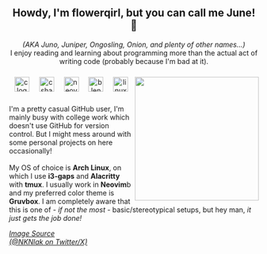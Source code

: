 
<h2 align="center">Howdy, I'm flowerqirl, but you can call me June! 🧅</h2>
<p align="center"><i>(AKA Juno, Juniper, Ongosling, Onion, and plenty of other names...)</i><br>I enjoy reading and learning about programming more than the actual act of writing code (probably because I'm bad at it).</p>

###

<img align="right" height="250" src="https://lh3.googleusercontent.com/drive-viewer/AKGpiha9w_5QT1SrjM0wiag9QZSjBlYc7aCnbEUGmHQKntDCZ0KZ1nl779J7iZZjBpNZ62gZ9UnDfi3QMjlfAMIpqOrvJLWUikMjAcI=s2560" />

<div align="center">
  <img src="https://img.shields.io/badge/C-A8B9CC?logo=c&logoColor=black&style=for-the-badge" height="30" alt="c logo"  />
  <img width="12" />
  <img src="https://img.shields.io/badge/C Sharp-239120?logo=csharp&logoColor=white&style=for-the-badge" height="30" alt="csharp logo"  />
  <img width="12" />
  <img src="https://img.shields.io/badge/Neovim-57A143?logo=neovim&logoColor=black&style=for-the-badge" height="30" alt="neovim logo"  />
  <img width="12" />
  <img src="https://img.shields.io/badge/Blender-F5792A?logo=blender&logoColor=black&style=for-the-badge" height="30" alt="blender logo"  />
  <img width="12" />
  <img src="https://img.shields.io/badge/Linux-FCC624?logo=linux&logoColor=black&style=for-the-badge" height="30" alt="linux logo"  />
</div>

###

<p align="left">I'm a pretty casual GitHub user, I'm mainly busy with college work which doesn't use GitHub for version control. But I might mess around with some personal projects on here occasionally!<br><br>My OS of choice is <b>Arch Linux</b>, on which I use <b>i3-gaps</b> and <b>Alacritty</b> with <b>tmux</b>. I usually work in <b>Neovim</b>b and my preferred color theme is <b>Gruvbox</b>. I am completely aware that this is one of - <i>if not the most</i> - basic/stereotypical setups, but hey man, <i>it just gets the job done!


[Image Source<br>(@NKNlak on Twitter/X)](https://twitter.com/NKNlak/status/1701114773356867987)</i></p>
